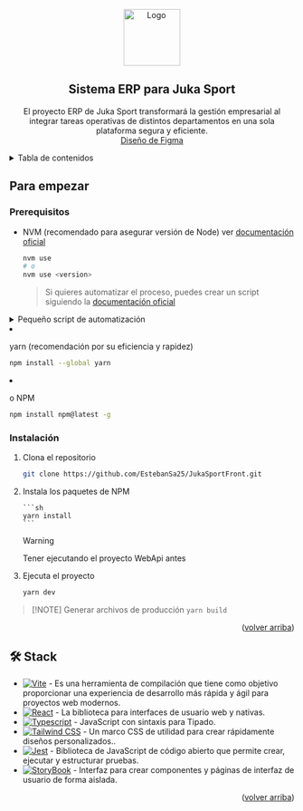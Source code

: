 <a name="readme-top"></a>

<div align="center">

<a href="https://github.com/midudev/la-velada-web-oficial">
  <img width="100px" src="https://imgur.com/vtrXGWQ.png" alt="Logo" width="800" />
</a>

## Sistema **ERP** para Juka Sport

El proyecto ERP de Juka Sport transformará la gestión empresarial al integrar tareas operativas de distintos departamentos en una sola plataforma segura y eficiente.\
[Diseño de Figma](https://www.figma.com/file/7uUHCJ7YhJEoB24EZ00lXC/240405-LVDA-IV?type=design&node-id=0-1&mode=design&t=CUK9cH8DXhKXx31U-0)

</div>

<details>
<summary>Tabla de contenidos</summary>

-   [Sistema **ERP** para Juka Sport](#sistema-erp-para-juka-sport)
-   [Para empezar](#para-empezar)
    -   [Prerequisitos](#prerequisitos)
    -   [Instalación](#instalación)
-   [🛠️ Stack](#️-stack)
</details>

## Para empezar

### Prerequisitos

-   NVM (recomendado para asegurar versión de Node) ver [documentación oficial](https://github.com/nvm-sh/nvm?tab=readme-ov-file#installing-and-updating)

    ```sh
    nvm use
    # o
    nvm use <version>
    ```

    > Si quieres automatizar el proceso, puedes crear un script siguiendo la [documentación oficial](https://github.com/nvm-sh/nvm?tab=readme-ov-file#calling-nvm-use-automatically-in-a-directory-with-a-nvmrc-file)

<details>
	<summary>Pequeño script de automatización</summary>
	
- En Linux/MacOS:
	```sh
	# .bashrc | .zshrc | cualquier archivo de configuración
	# pequeño script para cambiar de version al entrar al directorio
	cd() {
  builtin cd "$@"
		if [[ -f .nvmrc ]]; then
			nvm use > /dev/null
			# Si quieres que te diga la versión
			nvm use
		fi
	}
	```

-   En Windows:

    ```powershell
    # $PROFILE
    function Change-Node-Version {
    	param($path)
    	& Set-Location $path
    	$pwd = pwd
    	if ( Test-Path "$pwd\\.nvmrc" ) {
    		$version = Get-Content .nvmrc
    		nvm use $version
    	}
    }
    New-Alias -Name cd -Value Change-Node-Version -Force -Option AllScope
    ```

    </details>

-   yarn (recomendación por su eficiencia y rapidez)

    ```sh
    npm install --global yarn

    ```

-   o NPM

    ```sh
    npm install npm@latest -g
    ```

### Instalación

1.  Clona el repositorio

    ```sh
    git clone https://github.com/EstebanSa25/JukaSportFront.git
    ```

2.  Instala los paquetes de NPM

        ```sh
        yarn install
        ```

    > [!WARNING]
    > Tener ejecutando el proyecto WebApi antes

3.  Ejecuta el proyecto

    ```sh
    yarn dev
    ```

> [!NOTE] Generar archivos de producción
> `yarn build`

 <p align="right">(<a href="#readme-top">volver arriba</a>)</p>

## 🛠️ Stack

-   [![Vite][vite-badge]][vite-url] - Es una herramienta de compilación que tiene como objetivo proporcionar una experiencia de desarrollo más rápida y ágil para proyectos web modernos.
-   [![React][react-badge]][react-url] - La biblioteca para interfaces de usuario web y nativas.
-   [![Typescript][typescript-badge]][typescript-url] - JavaScript con sintaxis para Tipado.
-   [![Tailwind CSS][tailwind-badge]][tailwind-url] - Un marco CSS de utilidad para crear rápidamente diseños personalizados..
-   [![Jest][jest-badge]][jest-url] - Biblioteca de JavaScript de código abierto que permite crear, ejecutar y estructurar pruebas.
-   [![StoryBook][story-badge]][story-url] - Interfaz para crear componentes y páginas de interfaz de usuario de forma aislada.

<p align="right">(<a href="#readme-top">volver arriba</a>)</p>

[vite-url]: https://vitejs.dev/
[react-url]: https://es.react.dev/
[typescript-url]: https://www.typescriptlang.org/
[tailwind-url]: https://tailwindcss.com/
[jest-url]: https://jestjs.io/es-ES/
[story-url]: https://storybook.js.org/
[vite-badge]: https://img.shields.io/badge/Vite-646CFF?logo=vite&logoColor=fff&style=for-the-badge
[react-badge]: https://img.shields.io/badge/react-%2320232a.svg?style=for-the-badge&logo=react&logoColor=%
[jest-badge]: https://img.shields.io/badge/-jest-%23C21325?style=for-the-badge&logo=jest&logoColor=white
[story-badge]: https://img.shields.io/badge/-Storybook-FF4785?style=for-the-badge&logo=storybook&logoColor=white
[typescript-badge]: https://img.shields.io/badge/Typescript-007ACC?style=for-the-badge&logo=typescript&logoColor=white&color=blue
[tailwind-badge]: https://img.shields.io/badge/Tailwind-ffffff?style=for-the-badge&logo=tailwindcss&logoColor=38bdf8
